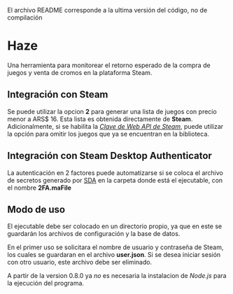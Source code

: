 El archivo README corresponde a la ultima versión del código, no de compilación

# Haze

Una herramienta para monitorear el retorno esperado de la compra de juegos y venta de cromos en la plataforma Steam.  

## Integración con Steam
Se puede utilizar la opcion **2** para generar una lista de juegos con precio menor a ARS$ 16. Esta lista es obtenida directamente de **Steam**.
Adicionalmente, si se habilita la *[Clave de Web API de Steam](https://steamcommunity.com/dev/apikey)*, puede utilizar la opción para omitir los juegos que ya se encuentran en la biblioteca.

## Integración con Steam Desktop Authenticator
La autenticación en 2 factores puede automatizarse si se coloca el archivo de secretos generado por [SDA](https://github.com/Jessecar96/SteamDesktopAuthenticator) en la carpeta donde está el ejecutable, con el nombre **2FA.maFile**

## Modo de uso

El ejecutable debe ser colocado en un directorio propio, ya que en este se guardarán los archivos de configuración y la base de datos.

En el primer uso se solicitara el nombre de usuario y contraseña de Steam, los cuales se guardaran en el archivo **user.json**. Si se desea iniciar sesión con otro usuario, este archivo debe ser eliminado.

A partir de la version 0.8.0 ya *no* es necesaria la instalacion de *Node.js* para la ejecución del programa.
